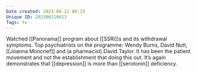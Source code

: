```yaml
---
Date created: 2023-06-21 06:13
Unique ID: 202306210613
Tags: tv
---
```

Watched [[Panorama]] program about [[SSRI]]s and its withdrawal symptoms. Top psychiatrists on the programme: Wendy Burns, David Nutt, [[Joanna Moncrief]] and (a pharmacist) David Taylor. It has been the patient movement and not the establishment that doing this out. It’s again demonstrates that [[depression]] is more than [[serotonin]] deficiency. 